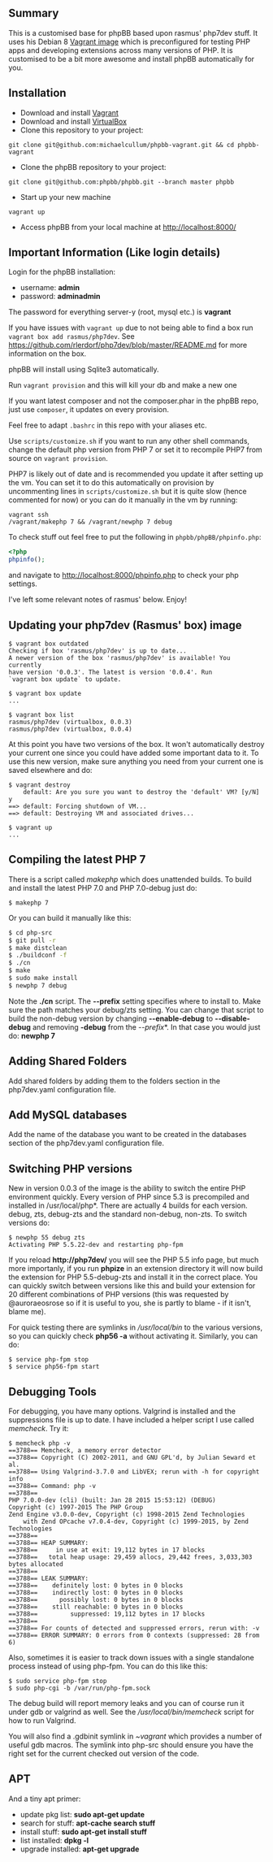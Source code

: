 ## Summary
This is a customised base for phpBB based upon rasmus' php7dev stuff. It uses his Debian 8 [Vagrant image](https://atlas.hashicorp.com/rasmus/boxes/php7dev) which is preconfigured for testing PHP apps and developing extensions across many versions of PHP. It is customised to be a bit more awesome and install phpBB automatically for you.

## Installation

* Download and install [Vagrant](https://www.vagrantup.com/downloads.html)
* Download and install [VirtualBox](https://www.virtualbox.org/wiki/Downloads)
* Clone this repository to your project:

```shell
git clone git@github.com:michaelcullum/phpbb-vagrant.git && cd phpbb-vagrant
```

* Clone the phpBB repository to your project:

```shell
git clone git@github.com:phpbb/phpbb.git --branch master phpbb
```

* Start up your new machine

```shell
vagrant up
```

* Access phpBB from your local machine at [http://localhost:8000/](http://localhost:8000/)

## Important Information (Like login details)

Login for the phpBB installation:
* username: **admin**
* password: **adminadmin**

The password for everything server-y (root, mysql etc.) is **vagrant**

If you have issues with `vagrant up` due to not being able to find a box run `vagrant box add rasmus/php7dev`. See https://github.com/rlerdorf/php7dev/blob/master/README.md for more information on the box.

phpBB will install using Sqlite3 automatically.

Run `vagrant provision` and this will kill your db and make a new one

If you want latest composer and not the composer.phar in the phpBB repo,
just use `composer`, it updates on every provision.

Feel free to adapt `.bashrc` in this repo with your aliases etc.

Use `scripts/customize.sh` if you want to run any other shell commands, change
the default php version from PHP 7 or set it to recompile PHP7 from source on
`vagrant provision`.

PHP7 is likely out of date and is recommended you update it after setting up the vm. You can set it to do this automatically on provision by uncommenting lines in `scripts/customize.sh` but it is quite slow (hence
commented for now) or you can do it manually in the vm by running:
```shell
vagrant ssh
/vagrant/makephp 7 && /vagrant/newphp 7 debug
```

To check stuff out feel free to put the following in `phpbb/phpBB/phpinfo.php`:

```php
<?php
phpinfo();
```

and navigate to [http://localhost:8000/phpinfo.php](http://localhost:8000/phpinfo.php) to check your php settings.

I've left some relevant notes of rasmus' below. Enjoy!

## Updating your php7dev (Rasmus' box) image

```
$ vagrant box outdated
Checking if box 'rasmus/php7dev' is up to date...
A newer version of the box 'rasmus/php7dev' is available! You currently
have version '0.0.3'. The latest is version '0.0.4'. Run
`vagrant box update` to update.

$ vagrant box update
...

$ vagrant box list
rasmus/php7dev (virtualbox, 0.0.3)
rasmus/php7dev (virtualbox, 0.0.4)
```

At this point you have two versions of the box. It won't automatically destroy your current one since you could have added some important data to it.
To use this new version, make sure anything you need from your current one is saved elsewhere and do:

```
$ vagrant destroy
    default: Are you sure you want to destroy the 'default' VM? [y/N] y
==> default: Forcing shutdown of VM...
==> default: Destroying VM and associated drives...

$ vagrant up
...
```

## Compiling the latest PHP 7

There is a script called *makephp* which does unattended builds.
To build and install the latest PHP 7.0 and PHP 7.0-debug just do:

```
$ makephp 7
```

Or you can build it manually like this:

```bash
$ cd php-src
$ git pull -r
$ make distclean
$ ./buildconf -f
$ ./cn
$ make
$ sudo make install
$ newphp 7 debug
```

Note the **./cn** script. The **--prefix** setting specifies where to install to. Make sure the path matches your debug/zts setting. You can change that script to build the non-debug version by changing **--enable-debug** to **--disable-debug** and removing **-debug** from the *--prefix**. In that case you would just do: **newphp 7**

## Adding Shared Folders

Add shared folders by adding them to the folders section in the php7dev.yaml configuration file.

## Add MySQL databases

Add the name of the database you want to be created in the databases section of the php7dev.yaml configuration file.

## Switching PHP versions

New in version 0.0.3 of the image is the ability to switch the entire PHP environment quickly. Every version of PHP since 5.3 is precompiled and installed in /usr/local/php*. There are actually 4 builds for each version. debug, zts, debug-zts and the standard non-debug, non-zts. To switch versions do:

```
$ newphp 55 debug zts
Activating PHP 5.5.22-dev and restarting php-fpm
```
If you reload **http://php7dev/** you will see the PHP 5.5 info page, but much more importanly, if you run **phpize** in an extension directory it will now build the extension for PHP 5.5-debug-zts and install it in the correct place. You can quickly switch between versions like this and build your extension for 20 different combinations of PHP versions (this was requested by @auroraeosrose so if it is useful to you, she is partly to blame - if it isn't, blame me).

For quick testing there are symlinks in */usr/local/bin* to the various versions, so you can quickly check **php56 -a** without activating it. Similarly, you can do:

```
$ service php-fpm stop
$ service php56-fpm start
```

## Debugging Tools

For debugging, you have many options. Valgrind is installed and the suppressions file is up to date. I have included a helper script I use called *memcheck*. Try it:

```valgrind
$ memcheck php -v
==3788== Memcheck, a memory error detector
==3788== Copyright (C) 2002-2011, and GNU GPL'd, by Julian Seward et al.
==3788== Using Valgrind-3.7.0 and LibVEX; rerun with -h for copyright info
==3788== Command: php -v
==3788==
PHP 7.0.0-dev (cli) (built: Jan 28 2015 15:53:12) (DEBUG)
Copyright (c) 1997-2015 The PHP Group
Zend Engine v3.0.0-dev, Copyright (c) 1998-2015 Zend Technologies
    with Zend OPcache v7.0.4-dev, Copyright (c) 1999-2015, by Zend Technologies
==3788==
==3788== HEAP SUMMARY:
==3788==     in use at exit: 19,112 bytes in 17 blocks
==3788==   total heap usage: 29,459 allocs, 29,442 frees, 3,033,303 bytes allocated
==3788==
==3788== LEAK SUMMARY:
==3788==    definitely lost: 0 bytes in 0 blocks
==3788==    indirectly lost: 0 bytes in 0 blocks
==3788==      possibly lost: 0 bytes in 0 blocks
==3788==    still reachable: 0 bytes in 0 blocks
==3788==         suppressed: 19,112 bytes in 17 blocks
==3788==
==3788== For counts of detected and suppressed errors, rerun with: -v
==3788== ERROR SUMMARY: 0 errors from 0 contexts (suppressed: 28 from 6)
```

Also, sometimes it is easier to track down issues with a single standalone process instead of using php-fpm. You can do this like this:

```
$ sudo service php-fpm stop
$ sudo php-cgi -b /var/run/php-fpm.sock
```

The debug build will report memory leaks and you can of course run it
under gdb or valgrind as well. See the */usr/local/bin/memcheck* script
for how to run Valgrind.

You will also find a .gdbinit symlink in *~vagrant* which provides a number of useful gdb macros. The symlink into php-src should ensure you have the right set for the current checked out version of the code.

## APT

And a tiny apt primer:
* update pkg list: **sudo apt-get update**
* search for stuff: **apt-cache search stuff**
* install stuff: **sudo apt-get install stuff**
* list installed: **dpkg -l**
* upgrade installed: **apt-get upgrade**
